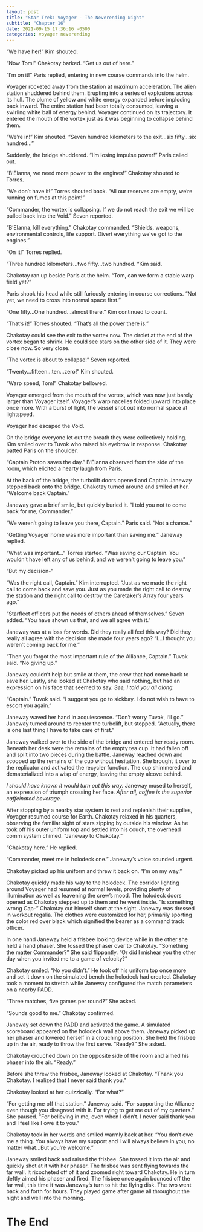 ```yaml
---
layout: post
title: "Star Trek: Voyager - The Neverending Night"
subtitle: "Chapter 16"
date: 2021-09-15 17:36:16 -0500
categories: voyager neverending
---
```


“We have her!” Kim shouted.

“Now Tom!” Chakotay barked. “Get us out of here.”

“I’m on it!” Paris replied, entering in new course commands into the helm.

Voyager rocketed away from the station at maximum acceleration. The alien station shuddered behind them. Erupting into a series of explosions across its hull. The plume of yellow and white energy expanded before imploding back inward. The entire station had been totally consumed, leaving a swirling white ball of energy behind. Voyager continued on its trajectory. It entered the mouth of the vortex just as it was beginning to collapse behind them.

“We’re in!” Kim shouted. “Seven hundred kilometers to the exit...six fifty...six hundred...”

Suddenly, the bridge shuddered. “I’m losing impulse power!” Paris called out.

“B’Elanna, we need more power to the engines!” Chakotay shouted to Torres.

“We don’t have it!” Torres shouted back. “All our reserves are empty, we’re running on fumes at this point!”

“Commander, the vortex is collapsing. If we do not reach the exit we will be pulled back into the Void.” Seven reported.

“B’Elanna, kill everything.” Chakotay commanded. “Shields, weapons, environmental controls, life support. Divert everything we’ve got to the engines.”

“On it!” Torres replied.

“Three hundred kilometers...two fifty...two hundred. “Kim said.

Chakotay ran up beside Paris at the helm. “Tom, can we form a stable warp field yet?”

Paris shook his head while still furiously entering in course corrections. “Not yet, we need to cross into normal space first.”

“One fifty...One hundred...almost there.” Kim continued to count. 

“That’s it!” Torres shouted. “That’s all the power there is.”

Chakotay could see the exit to the vortex now. The circlet at the end of the vortex began to shrink. He could see stars on the other side of it. They were close now. So very close.

“The vortex is about to collapse!” Seven reported.

“Twenty...fifteen...ten...zero!” Kim shouted.

“Warp speed, Tom!” Chakotay bellowed.

Voyager emerged from the mouth of the vortex, which was now just barely larger than Voyager itself. Voyager’s warp nacelles folded upward into place once more. With a burst of light, the vessel shot out into normal space at lightspeed. 

Voyager had escaped the Void.

On the bridge everyone let out the breath they were collectively holding. Kim smiled over to Tuvok who raised his eyebrow in response. Chakotay patted Paris on the shoulder.

“Captain Proton saves the day.” B’Elanna observed from the side of the room, which elicited a hearty laugh from Paris. 

At the back of the bridge, the turbolift doors opened and Captain Janeway stepped back onto the bridge. Chakotay turned around and smiled at her. “Welcome back Captain.”

Janeway gave a brief smile, but quickly buried it. “I told you not to come back for me, Commander.”

“We weren’t going to leave you there, Captain.” Paris said. “Not a chance.”

“Getting Voyager home was more important than saving me.” Janeway replied.

“What was important...” Torres started. “Was saving our Captain. You wouldn’t have left any of us behind, and we weren’t going to leave you.”

“But my decision-”

“Was the right call, Captain.” Kim interrupted. “Just as we made the right call to come back and save you. Just as you made the right call to destroy the station and the right call to destroy the Caretaker’s Array four years ago.”

“Starfleet officers put the needs of others ahead of themselves.” Seven added. “You have shown us that, and we all agree with it.”

Janeway was at a loss for words. Did they really all feel this way? Did they really all agree with the decision she made four years ago? “I...I thought you weren’t coming back for me.”

“Then you forgot the most important rule of the Alliance, Captain.” Tuvok said. “No giving up.”

Janeway couldn’t help but smile at them, the crew that had come back to save her. Lastly, she looked at Chakotay who said nothing, but had an expression on his face that seemed to say. *See, I told you all along.*

“Captain.” Tuvok said. “I suggest you go to sickbay. I do not wish to have to escort you again.”

Janeway waved her hand in acquiescence. “Don’t worry Tuvok, I’ll go.” Janeway turned around to reenter the turbolift, but stopped. “Actually, there is one last thing I have to take care of first.”

Janeway walked over to the side of the bridge and entered her ready room. Beneath her desk were the remains of the empty tea cup. It had fallen off and split into two pieces during the battle. Janeway reached down and scooped up the remains of the cup without hesitation. She brought it over to the replicator and activated the recycler function. The cup shimmered and dematerialized into a wisp of energy, leaving the empty alcove behind. 

*I should have known it would turn out this way.* Janeway mused to herself, an expression of triumph crossing her face. *After all, coffee is the superior caffeinated beverage.*

After stopping by a nearby star system to rest and replenish their supplies, Voyager resumed course for Earth. Chakotay relaxed in his quarters, observing the familiar sight of stars zipping by outside his window. As he took off his outer uniform top and settled into his couch, the overhead comm system chimed. “Janeway to Chakotay.”

“Chakotay here.” He replied.

“Commander, meet me in holodeck one.” Janeway’s voice sounded urgent.

Chakotay picked up his uniform and threw it back on. “I’m on my way.”

Chakotay quickly made his way to the holodeck. The corridor lighting around Voyager had resumed at normal levels, providing plenty of illumination as well as leavening the crew’s mood. The holodeck doors opened as Chakotay stepped up to them and he went inside. “Is something wrong Cap-” Chakotay cut himself short at the sight. Janeway was dressed in workout regalia. The clothes were customized for her, primarily sporting the color red over black which signified the bearer as a command track officer. 

In one hand Janeway held a frisbee looking device while in the other she held a hand phaser. She tossed the phaser over to Chakotay. “Something the matter Commander?” She said flippantly. “Or did I mishear you the other day when you invited me to a game of velocity?”

Chakotay smiled. “No you didn’t.” He took off his uniform top once more and set it down on the simulated bench the holodeck had created. Chakotay took a moment to stretch while Janeway configured the match parameters on a nearby PADD. 

“Three matches, five games per round?” She asked.

“Sounds good to me.” Chakotay confirmed.

Janeway set down the PADD and activated the game. A simulated scoreboard appeared on the holodeck wall above them. Janeway picked up her phaser and lowered herself in a crouching position. She held the frisbee up in the air, ready to throw the first serve. “Ready?” She asked.

Chakotay crouched down on the opposite side of the room and aimed his phaser into the air. “Ready.”

Before she threw the frisbee, Janeway looked at Chakotay. “Thank you Chakotay. I realized that I never said thank you.”

Chakotay looked at her quizzically. “For what?”

“For getting me off that station.” Janeway said. “For supporting the Alliance even though you disagreed with it. For trying to get me out of my quarters.” She paused. ”For believing in me, even when I didn’t. I never said thank you and I feel like I owe it to you.”

Chakotay took in her words and smiled warmly back at her. “You don’t owe me a thing. You always have my support and I will always believe in you, no matter what...But you’re welcome.”

Janeway smiled back and raised the frisbee. She tossed it into the air and quickly shot at it with her phaser. The frisbee was sent flying towards the far wall. It ricocheted off of it and zoomed right toward Chakotay. He in turn deftly aimed his phaser and fired. The frisbee once again bounced off the far wall, this time it was Janeway’s turn to hit the flying disk. The two went back and forth for hours. They played game after game all throughout the night and well into the morning.


# The End